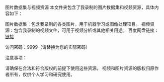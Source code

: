 图片数据集与视频资源
本文件夹包含了我录制的图片数据集和视频资源，具体内容如下：

图片数据集：包含我录制的各类图片，用于机器学习或图像处理项目。
视频资源：包含我录制的视频文件，可用于视频分析或其他相关用途。
百度网盘链接：
[链接](https://pan.baidu.com/s/1YeYNU6JyCzODeqG5O0BczQ?pwd=9999)

访问密码：9999（请替换为您的实际密码）

注意事项：

请确保在合法和符合版权的前提下使用这些资源。
视频和图片资源的版权归原作者所有，仅供个人学习和研究使用。
